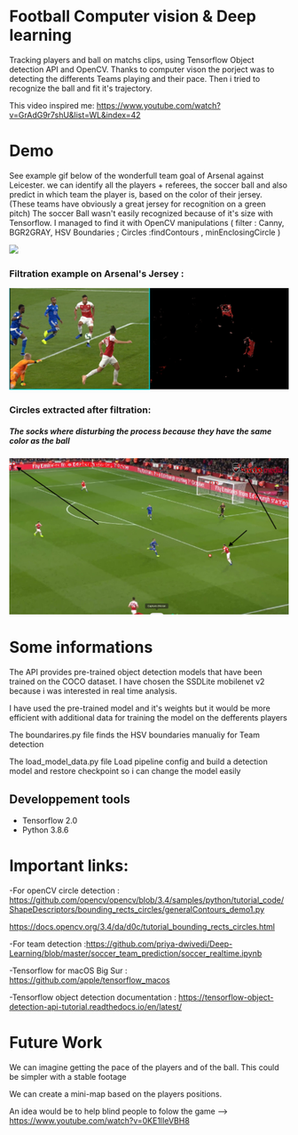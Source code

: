 # Football Computer vision & Deep learning
Tracking players and ball on matchs clips, using Tensorflow Object detection API and OpenCV. 
Thanks to computer vison the porject was to detecting the differents Teams playing and their pace.
Then i tried to recognize the ball and fit it's trajectory.

This video inspired me: https://www.youtube.com/watch?v=GrAdG9r7shU&list=WL&index=42 

# Demo
See example gif below of the wonderfull team goal of Arsenal against Leicester.
we can identify all the players + referees, the soccer ball and also predict in which team the player is, based on the color of their jersey. (These teams have obviously a great jersey for recognition on a green pitch)
The soccer Ball wasn't easily recognized because of it's size with Tensorflow.
I managed to find it with OpenCV manipulations ( filter : Canny, BGR2GRAY, HSV Boundaries ; Circles :findContours , minEnclosingCircle )

![](result.gif)


<h3>Filtration example on Arsenal's Jersey :</h3>

<img class="fit-picture" src="boundaries.png">

<h3>Circles extracted after filtration:</h3>

<h5>The socks where disturbing the process because they have the same color as the ball</h6>

<img class="fit-picture" src="circles.png">

# Some informations 
The API provides pre-trained object detection models that have been trained on the COCO dataset.
I have chosen the SSDLite mobilenet v2 because i was interested in real time analysis. 

I have used the pre-trained model and it's weights but it would be more efficient with additional data for training the model on the defferents players 

The boundarires.py file finds the HSV boundaries manualiy for Team detection

The load_model_data.py file Load pipeline config and build a detection model and restore checkpoint so i can change the model easily


<h2>Developpement tools</h2>
<ul>
<li>Tensorflow 2.0</li>

<li>Python 3.8.6</li>
</ul>


# Important links:

-For openCV circle detection : https://github.com/opencv/opencv/blob/3.4/samples/python/tutorial_code/ShapeDescriptors/bounding_rects_circles/generalContours_demo1.py

https://docs.opencv.org/3.4/da/d0c/tutorial_bounding_rects_circles.html

-For team detection :https://github.com/priya-dwivedi/Deep-Learning/blob/master/soccer_team_prediction/soccer_realtime.ipynb

-Tensorflow for macOS Big Sur : https://github.com/apple/tensorflow_macos

-Tensorflow object detection documentation : https://tensorflow-object-detection-api-tutorial.readthedocs.io/en/latest/

# Future Work
We can imagine getting the pace of the players and of the ball. This could be simpler with a stable footage

We can create a mini-map based on the players positions. 

An idea would be to help blind people to folow the game --> https://www.youtube.com/watch?v=0KE1lIeVBH8
